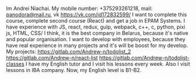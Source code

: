 Im Andrei Niachai. 
My mobile number: +375293261218, 
          mail: panodora@mail.ru, 
          vk https://vk.com/id172832599/
I want to complete this course, complete second course (React) and get a job in EPAM Systems.
I have experience with JS, react, redux, gulp, webpack, c++, c, python, pixi js, HTML, CSS/
I think, it is the best company in Belarus, because it's native and popular organisation. I want to develop with employees, because they have
real experience in many projects and it's will be boost for my develop.
My projects: https://gitlab.com/Andrew-n/todolist_2
             https://gitlab.com/Andrew-n/react-list
             https://gitlab.com/Andrew-n/todolist-classes
I have my English tutor and I visit his lessons every week. Also I visit lessons in IBA company.
Now, my English level is B1-B2.
